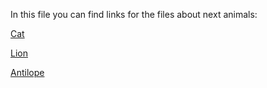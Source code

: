 In this file you can find links for the files about next animals:

[Cat](./Cat.md)

[Lion](./Lion.md)

[Antilope](./Antilope.md)